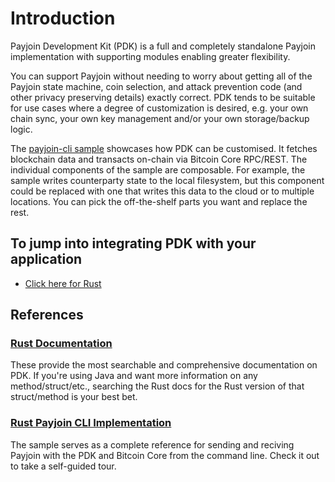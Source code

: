 # Introduction

Payjoin Development Kit (PDK) is a full and completely standalone Payjoin implementation with supporting modules enabling greater flexibility.

You can support Payjoin without needing to worry about getting all of the Payjoin state machine, coin selection, and attack prevention code (and other privacy preserving details) exactly correct. PDK tends to be suitable for use cases where a degree of customization is desired, e.g. your own chain sync, your own key management and/or your own storage/backup logic.

The [payjoin-cli sample](https://github.com/payjoin/rust-payjoin/tree/master/payjoin-cli) showcases how PDK can be customised. It fetches blockchain data and transacts on-chain via Bitcoin Core RPC/REST. The individual components of the sample are composable. For example, the sample writes counterparty state to the local filesystem, but this component could be replaced with one that writes this data to the cloud or to multiple locations. You can pick the off-the-shelf parts you want and replace the rest.

## To jump into integrating PDK with your application

* [Click here for Rust](../tutorials/use_payjoin_in_rust.md)

## References

### [Rust Documentation](https://docs.rs/payjoin)

These provide the most searchable and comprehensive documentation on PDK.
If you're using Java and want more information on any method/struct/etc., searching
the Rust docs for the Rust version of that struct/method is your best bet.

### [Rust Payjoin CLI Implementation](https://github.com/payjoin/rust-payjoin/tree/master/payjoin-cli)

The sample serves as a complete reference for sending and reciving Payjoin with
the PDK and Bitcoin Core from the command line. Check it out to take a self-guided tour.
